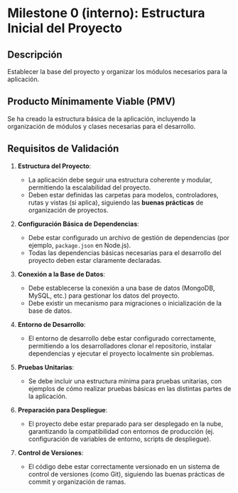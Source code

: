 # Milestone 0 (interno): Estructura Inicial del Proyecto

## Descripción
Establecer la base del proyecto y organizar los módulos necesarios para la aplicación.

## Producto Mínimamente Viable (PMV)
Se ha creado la estructura básica de la aplicación, incluyendo la organización de módulos y clases necesarias para el desarrollo.

## Requisitos de Validación
1. **Estructura del Proyecto**: 
   - La aplicación debe seguir una estructura coherente y modular, permitiendo la escalabilidad del proyecto.
   - Deben estar definidas las carpetas para modelos, controladores, rutas y vistas (si aplica), siguiendo las **buenas prácticas** de organización de proyectos.
   
2. **Configuración Básica de Dependencias**:
   - Debe estar configurado un archivo de gestión de dependencias (por ejemplo, `package.json` en Node.js).
   - Todas las dependencias básicas necesarias para el desarrollo del proyecto deben estar claramente declaradas.

3. **Conexión a la Base de Datos**:
   - Debe establecerse la conexión a una base de datos (MongoDB, MySQL, etc.) para gestionar los datos del proyecto.
   - Debe existir un mecanismo para migraciones o inicialización de la base de datos.

4. **Entorno de Desarrollo**:
   - El entorno de desarrollo debe estar configurado correctamente, permitiendo a los desarrolladores clonar el repositorio, instalar dependencias y ejecutar el proyecto localmente sin problemas.
   
5. **Pruebas Unitarias**:
   - Se debe incluir una estructura mínima para pruebas unitarias, con ejemplos de cómo realizar pruebas básicas en las distintas partes de la aplicación.

6. **Preparación para Despliegue**:
   - El proyecto debe estar preparado para ser desplegado en la nube, garantizando la compatibilidad con entornos de producción (ej. configuración de variables de entorno, scripts de despliegue).

7. **Control de Versiones**:
   - El código debe estar correctamente versionado en un sistema de control de versiones (como Git), siguiendo las buenas prácticas de commit y organización de ramas.
